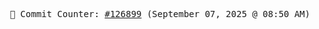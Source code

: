 <p align="center">
    <samp>
        📮 Commit Counter: <a href="https://github.com/Javascript-void0/Javascript-void0/commits/main">#126899</a> (September 07, 2025 @ 08:50 AM)
    </samp>
</p>